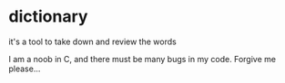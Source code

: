 # dictionary
it's a tool to take down and review the words  

I am a noob in C, and there must be many bugs in my code. Forgive me please...
